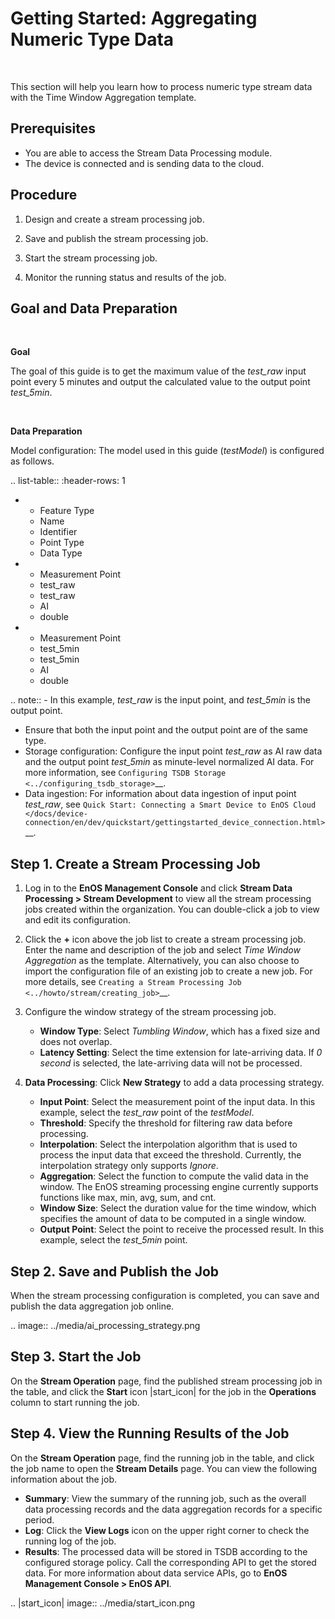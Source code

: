 # Getting Started: Aggregating Numeric Type Data

<br />

This section will help you learn how to process numeric type stream data with the Time Window Aggregation template.

## Prerequisites

- You are able to access the Stream Data Processing module.
- The device is connected and is sending data to the cloud.

## Procedure

1. Design and create a stream processing job.

2. Save and publish the stream processing job.

3. Start the stream processing job.

4. Monitor the running status and results of the job.

## Goal and Data Preparation

<br />

**Goal**

The goal of this guide is to get the maximum value of the *test_raw* input point every 5 minutes and output the calculated value to the output point *test_5min*.

<br />

**Data Preparation**

Model configuration: The model used in this guide (*testModel*) is configured as follows.

.. list-table::
   :header-rows: 1

   * - Feature Type
     - Name
     - Identifier
     - Point Type
     - Data Type
   * - Measurement Point
     - test_raw
     - test_raw
     - AI
     - double
   * - Measurement Point
     - test_5min
     - test_5min
     - AI
     - double


.. note:: - In this example, *test_raw* is the input point, and *test_5min* is the output point.
   - Ensure that both the input point and the output point are of the same type.
   - Storage configuration: Configure the input point *test_raw* as AI raw data and the output point *test_5min* as minute-level normalized AI data. For more information, see `Configuring TSDB Storage <../configuring_tsdb_storage>`__.  
   - Data ingestion: For information about data ingestion of input point *test_raw*, see `Quick Start: Connecting a Smart Device to EnOS Cloud </docs/device-connection/en/dev/quickstart/gettingstarted_device_connection.html>`__.


## Step 1. Create a Stream Processing Job

1. Log in to the **EnOS Management Console** and click **Stream Data Processing > Stream Development** to view all the stream processing jobs created within the organization. You can double-click a job to view and edit its configuration.

2. Click the **+** icon above the job list to create a stream processing job. Enter the name and description of the job and select *Time Window Aggregation* as the template. Alternatively, you can also choose to import the configuration file of an existing job to create a new job. For more details, see `Creating a Stream Processing Job <../howto/stream/creating_job>`__.

3. Configure the window strategy of the stream processing job.

   - **Window Type**: Select *Tumbling Window*, which has a fixed size and does not overlap.
   - **Latency Setting**: Select the time extension for late-arriving data. If *0 second* is selected, the late-arriving data will not be processed.

4. **Data Processing**: Click **New Strategy** to add a data processing strategy.

   - **Input Point**: Select the measurement point of the input data. In this example, select the *test_raw* point of the *testModel*.
   - **Threshold**: Specify the threshold for filtering raw data before processing.
   - **Interpolation**: Select the interpolation algorithm that is used to process the input data that exceed the threshold. Currently, the interpolation strategy only supports *Ignore*.
   - **Aggregation**: Select the function to compute the valid data in the window. The EnOS streaming processing engine currently supports functions like max, min, avg, sum, and cnt.
   - **Window Size**: Select the duration value for the time window, which specifies the amount of data to be computed in a single window.
   - **Output Point**: Select the point to receive the processed result. In this example, select the *test_5min* point.

## Step 2. Save and Publish the Job

When the stream processing configuration is completed, you can save and publish the data aggregation job online.

.. image:: ../media/ai_processing_strategy.png

## Step 3. Start the Job

On the **Stream Operation** page, find the published stream processing job in the table, and click the **Start** icon |start_icon| for the job in the **Operations** column to start running the job.

## Step 4. View the Running Results of the Job

On the **Stream Operation** page, find the running job in the table, and click the job name to open the **Stream Details** page. You can view the following information about the job.

- **Summary**: View the summary of the running job, such as the overall data processing records and the data aggregation records for a specific period.
- **Log**: Click the **View Logs** icon on the upper right corner to check the running log of the job.
- **Results**: The processed data will be stored in TSDB according to the configured storage policy. Call the corresponding API to get the stored data. For more information about data service APIs, go to **EnOS Management Console > EnOS API**.


.. |start_icon| image:: ../media/start_icon.png

<!--end-->
